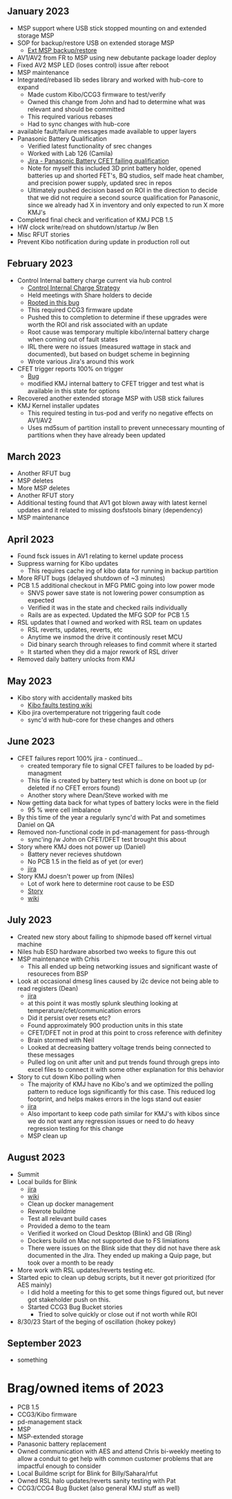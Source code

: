 
## January 2023

- MSP support where USB stick stopped mounting on and extended storage MSP
- SOP for backup/restore USB on extended storage MSP
	- [Ext MSP backup/restore](https://confluence.atl.ring.com/display/RS/MSP%3A+Restore+USB+storage+on+an+MSP+with+external+storage)
- AV1/AV2 from FR to MSP using new debutante package loader deploy
- Fixed AV2 MSP LED (loses control) issue after reboot
- MSP maintenance
- Integrated/rebased lib sedes library and worked with hub-core to expand
	- Made custom Kibo/CCG3 firmware to test/verify
	- Owned this change from John and had to determine what was relevant and should be committed
	- This required various rebases
	- Had to sync changes with hub-core
- available fault/failure messages made available to upper layers
- Panasonic Battery Qualification
	- Verified latest functionality of srec changes
	- Worked with Lab 126 (Camila)
	- [Jira - Panasonic Battery CFET failing qualification](https://jira.atl.ring.com/browse/RP-54797)
	- Note for myself this included 3D print battery holder, opened batteries up and shorted FET's, BQ studios, self made heat chamber, and precision power supply, updated srec in repos
	- Ultimately pushed decision based on ROI in the direction to decide that we did not require a second source qualification for Panasonic, since we already had X in inventory and only expected to run X more KMJ's
- Completed final check and verification of KMJ PCB 1.5
- HW clock write/read on shutdown/startup /w Ben
- Misc RFUT stories
- Prevent Kibo notification during update in production roll out

## February 2023

- Control Internal battery charge current via hub control
	- [Control Internal Charge Strategy](https://confluence.atl.ring.com/display/~dddodg@amazon.com/Decide+KMJ+Kibo+Charging+Strategy+When+Internal+Battery+is+Faulted)
	- Held meetings with Share holders to decide
	- [Rooted in this bug](https://jira.atl.ring.com/browse/RP-48923)
	- This required CCG3 firmware update
	- Pushed this to completion to determine if these upgrades were worth the ROI and risk associated with an update
	- Root cause was temporary multiple kibo/internal battery charge when coming out of fault states
	- IRL there were no issues (measured wattage in stack and documented), but based on budget scheme in beginning
	- Wrote various Jira's around this work
- CFET trigger reports 100% on trigger
	- [Bug](https://jira.atl.ring.com/browse/RP-54103)
	- modified KMJ internal battery to CFET trigger and test what is available in this state for options
- Recovered another extended storage MSP with USB stick failures
- KMJ Kernel installer updates
	- This required testing in tus-pod and verify no negative effects on AV1/AV2
	- Uses md5sum of partition install to prevent unnecessary mounting of partitions when they have already been updated

## March 2023

- Another RFUT bug
- MSP deletes
- More MSP deletes
- Another RFUT story
- Additional testing found that AV1 got blown away with latest kernel updates and it related to missing dosfstools binary (dependency)
- MSP maintenance

## April 2023

- Found fsck issues in AV1 relating to kernel update process
- Suppress warning for Kibo updates
	- This requires cache ing of kibo data for running in backup partition
- More RFUT bugs (delayed shutdown of ~3 minutes)
- PCB 1.5 additional checkout in MFG PMIC going into low power mode
	- SNVS power save state is not lowering power consumption as expected
	- Verified it was in the state and checked rails individually
	- Rails are as expected.  Updated the MFG SOP for PCB 1.5
- RSL updates that I owned and worked with RSL team on updates
	- RSL reverts, updates, reverts, etc
	- Anytime we insmod the drive it continously reset MCU
	- Did binary search through releases to find commit where it started
	- It started when they did a major rework of RSL driver
- Removed daily battery unlocks from KMJ

## May 2023
- Kibo story with accidentally masked bits
	- [Kibo faults testing wiki](https://confluence.atl.ring.com/display/~dddodg@amazon.com/Kibo+Recoverable+failures+are+not+reported+in+JSON+report)
- Kibo jira overtemperature not triggering fault code
	- sync'd with hub-core for these changes and others
## June 2023
- CFET failures report 100% jira - continued...
	- created temporary file to signal CFET failures to be loaded by pd-managment
	- This file is created by battery test which is done on boot up (or deleted if no CFET errors found)
	- Another story where Dean/Steve worked with me
- Now getting data back for what types of battery locks were in the field
	- 95 % were cell imbalance
- By this time of the year a regularly sync'd with Pat and sometimes Daniel on QA
- Removed non-functional code in pd-management for pass-through
	- sync'ing /w John on CFET/DFET test brought this about
- Story where KMJ does not power up (Daniel)
	- Battery never recieves shutdown
	- No PCB 1.5 in the field as of yet (or ever)
	- [jira](https://jira.atl.ring.com/browse/RP-46295)
- Story KMJ doesn't power up from (Niles)
	- Lot of work here to determine root cause to be ESD
	- [Story](https://confluence.atl.ring.com/display/~dddodg@amazon.com/Kibo+Recoverable+failures+are+not+reported+in+JSON+report)
	- [wiki](https://confluence.atl.ring.com/display/~dddodg@amazon.com/KMJ+doesn%27t+register+power+adapter+and+battery+dies)
## July 2023

- Created new story about failing to shipmode based off kernel virtual machine
- Niles hub ESD hardware absorbed two weeks to figure this out
- MSP maintenance with Crhis
	- This all ended up being networking issues and significant waste of resoureces from BSP
- Look at occasional dmesg lines caused by i2c device not being able to read registers (Dean)
	- [jira](https://jira.atl.ring.com/browse/RP-50387)
	- at this point it was mostly splunk sleuthing looking at temperature/cfet/communication errors
	- Did it persist over resets etc?
	- Found approximately 900 production units in this state
	- CFET/DFET not in prod at this point to cross reference with definitey
	- Brain stormed with Neil
	- Looked at decreasing battery voltage trends being connected to these messages
	- Pulled log on unit after unit and put trends found through greps into excel files to connect it with some other explanation for this behavior
- Story to cut down Kibo polling when
	- The majority of KMJ have no Kibo's and we optimized the polling pattern to reduce logs significantly for this case.  This reduced log footprint, and helps makes errors in the logs stand out easier
	- [jira](https://jira.atl.ring.com/browse/RP-49539)
	- Also important to keep code path similar for KMJ's with kibos since we do not want any regression issues or need to do heavy regression testing for this change
	- MSP clean up
## August 2023

- Summit
- Local builds for Blink
	- [jira](https://jira.atl.ring.com/browse/RP-61263)
	- [wiki](https://confluence.atl.ring.com/display/~dddodg@amazon.com/RP-61263%3A+%5BBilly%5D%5BSahara%5D+Improve+local+Yocto+build+process)
	- Clean up docker management
	- Rewrote buildme
	- Test all relevant build cases
	- Provided a demo to the team
	- Verified it worked on Cloud Desktop (Blink) and GB (Ring)
	- Dockers build on Mac not supported due to FS limiations
	- There were issues on the Blink side that they did not have there ask documented in the JIra.  They ended up making a Quip page, but took over a month to be ready
- More work with RSL updates/reverts testing etc.
- Started epic to clean up debug scripts, but it never got prioritized (for AES mainly)
	- I did hold a meeting for this to get some things figured out, but never got stakeholder push on this.
	- Started CCG3 Bug Bucket stories
		- Tried to solve quickly or close out if not worth while ROI
- 8/30/23 Start of the beging of oscillation (hokey pokey)
## September 2023

- something
# Brag/owned items of 2023

- PCB 1.5
- CCG3/Kibo firmware
- pd-management stack
- MSP
- MSP-extended storage
- Panasonic battery replacement
- Owned communication with AES and attend Chris bi-weekly meeting to allow a conduit to get help with common customer problems that are impactful enough to consider
- Local Buildme script for Blink for Billy/Sahara/rfut
- Owned RSL halo updates/reverts sanity testing with Pat
- CCG3/CCG4 Bug Bucket (also general KMJ stuff as well)

